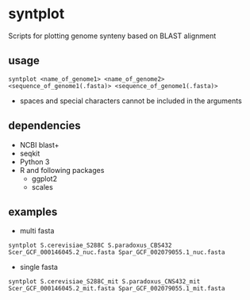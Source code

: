# syntplot
Scripts for plotting genome synteny based on BLAST alignment

## usage
`syntplot <name_of_genome1> <name_of_genome2> <sequence_of_genome1(.fasta)> <sequence_of_genome1(.fasta)>`
- spaces and special characters cannot be included in the arguments

## dependencies
- NCBI blast+
- seqkit
- Python 3
- R and following packages
  - ggplot2
  - scales

## examples
- multi fasta

`syntplot S.cerevisiae_S288C S.paradoxus_CBS432 Scer_GCF_000146045.2_nuc.fasta Spar_GCF_002079055.1_nuc.fasta`

- single fasta

`syntplot S.cerevisiae_S288C_mit S.paradoxus_CNS432_mit Scer_GCF_000146045.2_mit.fasta Spar_GCF_002079055.1_mit.fasta`

